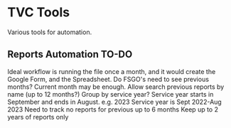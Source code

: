 # TVC Tools

Various tools for automation.

## Reports Automation TO-DO

Ideal workflow is running the file once a month, and it would create the Google Form, and the Spreadsheet.
Do FSGO's need to see previous months? Current month may be enough.
Allow search previous reports by name (up to 12 months?)
Group by service year? Service year starts in September and ends in August. e.g. 2023 Service year is Sept 2022-Aug 2023
Need to track no reports for previous up to 6 months
Keep up to 2 years of reports only
